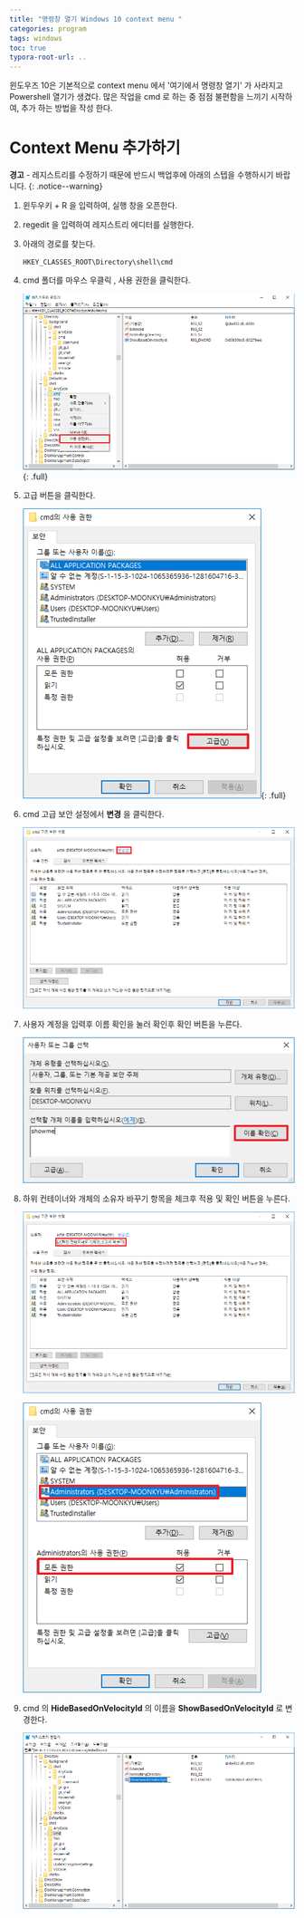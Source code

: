 ```yaml
---
title: "명령창 열기 Windows 10 context menu "
categories: program
tags: windows
toc: true
typora-root-url: ..
---
```




윈도우즈 10은 기본적으로 context menu 에서 '여기에서 명령창 열기' 가 사라지고 Powershell 열기가 생겼다.
많은 작업을 cmd 로 하는 중 점점 불편함을 느끼기 시작하여, 추가 하는 방법을 작성 한다.


# Context Menu 추가하기



**경고** - 레지스트리를 수정하기 때문에 반드시 백업후에 아래의 스텝을 수행하시기 바랍니다.
{: .notice--warning}



1. 윈두우키 + R 을 입력하여, 실행 창을 오픈한다.
2. regedit 을 입력하여 레지스트리 에디터를 실행한다.
3. 아래의 경로를 찾는다.
   ```
   HKEY_CLASSES_ROOT\Directory\shell\cmd
   ```
   
4. cmd 폴더를 마우스 우클릭 , 사용 권한을 클릭한다.
  
   ![1531270186812](/assets/cmd-context-1.png){: .full}
  
5. 고급 버튼을 클릭한다.
  
   ![1531270456051](/assets/cmd-context-2.png){: .full}

6. cmd 고급 보안 설정에서 **변경** 을 클릭한다.

   ![1531270638094](/assets/cmd-context-3.png)

7. 사용자 계정을 입력후 이름 확인을 눌러 확인후 확인 버튼을 누른다.

   ![1531270675420](/assets/cmd-context-4.png)

8. 하위 컨테이너와 개체의 소유자 바꾸기 항목을 체크후 적용 및 확인 버튼을 누른다.

   ![1531270788136](/assets/cmd-context-5.png)
   
   ![1531270810132](/assets/cmd-context-6.png)


9. cmd 의 **HideBasedOnVelocityId** 의 이름을 **ShowBasedOnVelocityId** 로 변경한다.

	![1531272384763](/assets/cmd-context-7.png)















